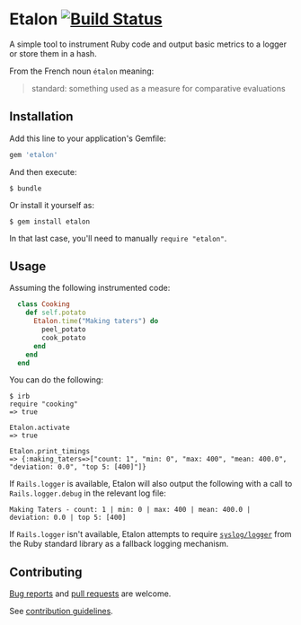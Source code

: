 # Etalon [![Build Status][ci-badge]][ci-url]

A simple tool to instrument Ruby code and output basic metrics to a
logger or store them in a hash.

From the French noun `étalon` meaning:
> standard: something used as a measure for comparative evaluations

## Installation

Add this line to your application's Gemfile:

```ruby
gem 'etalon'
```

And then execute:

    $ bundle

Or install it yourself as:

    $ gem install etalon

In that last case, you'll need to manually `require "etalon"`.

## Usage

Assuming the following instrumented code:

```ruby
  class Cooking
    def self.potato
      Etalon.time("Making taters") do
        peel_potato
        cook_potato
      end
    end
  end
```

You can do the following:

```
$ irb
require "cooking"
=> true

Etalon.activate
=> true

Etalon.print_timings
=> {:making_taters=>["count: 1", "min: 0", "max: 400", "mean: 400.0", "deviation: 0.0", "top 5: [400]"]}
```

If `Rails.logger` is available, Etalon will also output the following with
a call to `Rails.logger.debug` in the relevant log file:

```
Making Taters - count: 1 | min: 0 | max: 400 | mean: 400.0 | deviation: 0.0 | top 5: [400]
```

If `Rails.logger` isn't available, Etalon attempts to require
[`syslog/logger`][syslog-logger] from the Ruby standard library as a fallback
logging mechanism.

[syslog-logger]: https://www.rubydoc.info/stdlib/syslog/2.3.1/Syslog/Logger

## Contributing

[Bug reports][bugs] and [pull requests][pulls] are welcome.

See [contribution guidelines][contributions].

[bugs]: https://github.com/olivierlacan/etalon/issues
[pulls]: https://github.com/olivierlacan/etalon/pulls
[contributions]: https://github.com/olivierlacan/etalon/blob/master/CONTRIBUTING.md
[ci-badge]: https://travis-ci.org/olivierlacan/etalon.svg?branch=master
[ci-url]: https://travis-ci.org/olivierlacan/etalon
